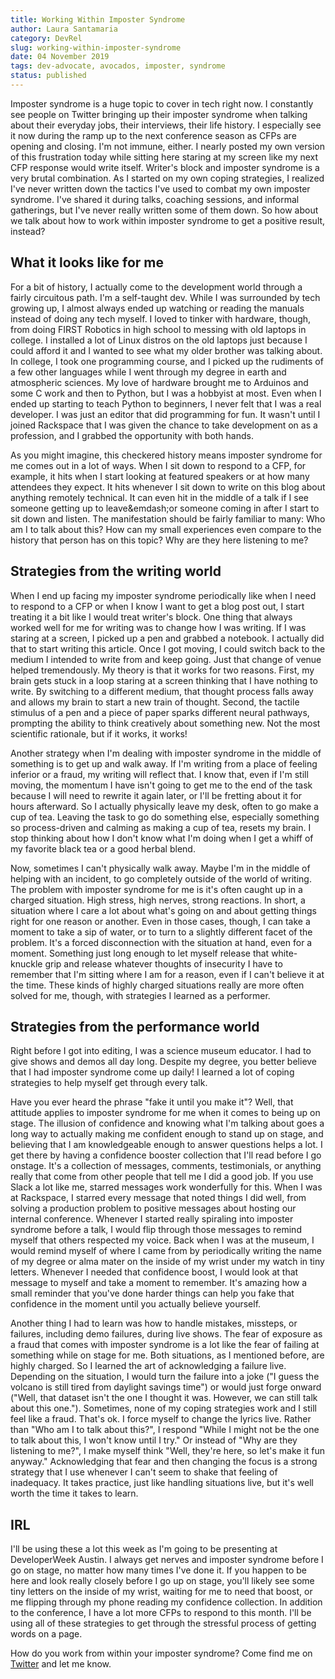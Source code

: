 ```yaml
---
title: Working Within Imposter Syndrome 
author: Laura Santamaria
category: DevRel
slug: working-within-imposter-syndrome
date: 04 November 2019
tags: dev-advocate, avocados, imposter, syndrome
status: published
---
```


Imposter syndrome is a huge topic to cover in tech right now. I constantly see people on Twitter bringing up their imposter syndrome when talking about their everyday jobs, their interviews, their life history. I especially see it now during the ramp up to the next conference season as CFPs are opening and closing. I'm not immune, either. I nearly posted my own version of this frustration today while sitting here staring at my screen like my next CFP response would write itself. Writer's block and imposter syndrome is a very brutal combination. As I started on my own coping strategies, I realized I've never written down the tactics I've used to combat my own imposter syndrome. I've shared it during talks, coaching sessions, and informal gatherings, but I've never really written some of them down. So how about we talk about how to work within imposter syndrome to get a positive result, instead?

## What it looks like for me

For a bit of history, I actually come to the development world through a fairly circuitous path. I'm a self-taught dev. While I was surrounded by tech growing up, I almost always ended up watching or reading the manuals instead of doing any tech myself. I loved to tinker with hardware, though, from doing FIRST Robotics in high school to messing with old laptops in college. I installed a lot of Linux distros on the old laptops just because I could afford it and I wanted to see what my older brother was talking about. In college, I took one programming course, and I picked up the rudiments of a few other languages while I went through my degree in earth and atmospheric sciences. My love of hardware brought me to Arduinos and some C work and then to Python, but I was a hobbyist at most. Even when I ended up starting to teach Python to beginners, I never felt that I was a real developer. I was just an editor that did programming for fun. It wasn't until I joined Rackspace that I was given the chance to take development on as a profession, and I grabbed the opportunity with both hands.

As you might imagine, this checkered history means imposter syndrome for me comes out in a lot of ways. When I sit down to respond to a CFP, for example, it hits when I start looking at featured speakers or at how many attendees they expect. It hits whenever I sit down to write on this blog about anything remotely technical. It can even hit in the middle of a talk if I see someone getting up to leave&emdash;or someone coming in after I start to sit down and listen. The manifestation should be fairly familiar to many: Who am I to talk about this? How can my small experiences even compare to the history that person has on this topic? Why are they here listening to me?

## Strategies from the writing world

When I end up facing my imposter syndrome periodically like when I need to respond to a CFP or when I know I want to get a blog post out, I start treating it a bit like I would treat writer's block. One thing that always worked well for me for writing was to change how I was writing. If I was staring at a screen, I picked up a pen and grabbed a notebook. I actually did that to start writing this article. Once I got moving, I could switch back to the medium I intended to write from and keep going. Just that change of venue helped tremendously. My theory is that it works for two reasons. First, my brain gets stuck in a loop staring at a screen thinking that I have nothing to write. By switching to a different medium, that thought process falls away and allows my brain to start a new train of thought. Second, the tactile stimulus of a pen and a piece of paper sparks different neural pathways, prompting the ability to think creatively about something new. Not the most scientific rationale, but if it works, it works!

Another strategy when I'm dealing with imposter syndrome in the middle of something is to get up and walk away. If I'm writing from a place of feeling inferior or a fraud, my writing will reflect that. I know that, even if I'm still moving, the momentum I have isn't going to get me to the end of the task because I will need to rewrite it again later, or I'll be fretting about it for hours afterward. So I actually physically leave my desk, often to go make a cup of tea. Leaving the task to go do something else, especially something so process-driven and calming as making a cup of tea, resets my brain. I stop thinking about how I don't know what I'm doing when I get a whiff of my favorite black tea or a good herbal blend. 

Now, sometimes I can't physically walk away. Maybe I'm in the middle of helping with an incident, to go completely outside of the world of writing. The problem with imposter syndrome for me is it's often caught up in a charged situation. High stress, high nerves, strong reactions. In short, a situation where I care a lot about what's going on and about getting things right for one reason or another. Even in those cases, though, I can take a moment to take a sip of water, or to turn to a slightly different facet of the problem. It's a forced disconnection with the situation at hand, even for a moment. Something just long enough to let myself release that white-knuckle grip and release whatever thoughts of insecurity I have to remember that I'm sitting where I am for a reason, even if I can't believe it at the time. These kinds of highly charged situations really are more often solved for me, though, with strategies I learned as a performer.

## Strategies from the performance world

Right before I got into editing, I was a science museum educator. I had to give shows and demos all day long. Despite my degree, you better believe that I had imposter syndrome come up daily! I learned a lot of coping strategies to help myself get through every talk. 

Have you ever heard the phrase "fake it until you make it"? Well, that attitude applies to imposter syndrome for me when it comes to being up on stage. The illusion of confidence and knowing what I'm talking about goes a long way to actually making me confident enough to stand up on stage, and believing that I am knowledgeable enough to answer questions helps a lot. I get there by having a confidence booster collection that I'll read before I go onstage. It's a collection of messages, comments, testimonials, or anything really that come from other people that tell me I did a good job. If you use Slack a lot like me, starred messages work wonderfully for this. When I was at Rackspace, I starred every message that noted things I did well, from solving a production problem to positive messages about hosting our internal conference. Whenever I started really spiraling into imposter syndrome before a talk, I would flip through those messages to remind myself that others respected my voice. Back when I was at the museum, I would remind myself of where I came from by periodically writing the name of my degree or alma mater on the inside of my wrist under my watch in tiny letters. Whenever I needed that confidence boost, I would look at that message to myself and take a moment to remember. It's amazing how a small reminder that you've done harder things can help you fake that confidence in the moment until you actually believe yourself.

Another thing I had to learn was how to handle mistakes, missteps, or failures, including demo failures, during live shows. The fear of exposure as a fraud that comes with imposter syndrome is a lot like the fear of failing at something while on stage for me. Both situations, as I mentioned before, are highly charged. So I learned the art of acknowledging a failure live. Depending on the situation, I would turn the failure into a joke ("I guess the volcano is still tired from daylight savings time") or would just forge onward ("Well, that dataset isn't the one I thought it was. However, we can still talk about this one."). Sometimes, none of my coping strategies work and I still feel like a fraud. That's ok. I force myself to change the lyrics live. Rather than "Who am I to talk about this?", I respond "While I might not be the one to talk about this, I won't know until I try." Or instead of "Why are they listening to me?", I make myself think "Well, they're here, so let's make it fun anyway." Acknowledging that fear and then changing the focus is a strong strategy that I use whenever I can't seem to shake that feeling of inadequacy. It takes practice, just like handling situations live, but it's well worth the time it takes to learn.

## IRL

I'll be using these a lot this week as I'm going to be presenting at DeveloperWeek Austin. I always get nerves and imposter syndrome before I go on stage, no matter how many times I've done it. If you happen to be here and look really closely before I go up on stage, you'll likely see some tiny letters on the inside of my wrist, waiting for me to need that boost, or me flipping through my phone reading my confidence collection. In addition to the conference, I have a lot more CFPs to respond to this month. I'll be using all of these strategies to get through the stressful process of getting words on a page.

How do you work from within your imposter syndrome? Come find me on [Twitter](https://www.twitter.com/nimbinatus) and let me know.